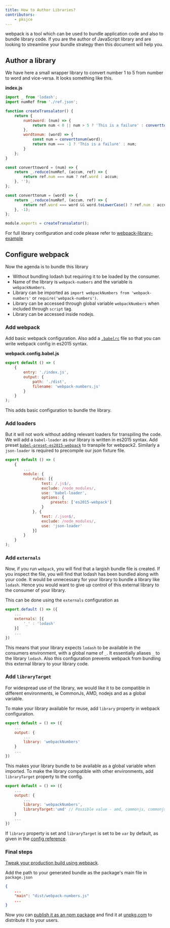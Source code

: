 ```yaml
---
title: How to Author Libraries?
contributors:
    - pksjce
---
```


webpack is a tool which can be used to bundle application code and also to bundle library code. If you are the author of JavaScript library and are looking to streamline your bundle strategy then this document will help you.

## Author a library

We have here a small wrapper library to convert number 1 to 5 from number to word and vice-versa. It looks something like this.

__index.js__
```javascript
import _ from 'lodash';
import numRef from './ref.json';

function createTransalator() {
    return {
        numtoword: (num) => {
            return num < 0 || num > 5 ? 'This is a failure' : converttoword(num);
        },
        wordtonum: (word) => {
            const num = converttonum(word);
            return num === -1 ? 'This is a failure' : num;
        }
    };
}

const converttoword = (num) => {
    return _.reduce(numRef, (accum, ref) => {
        return ref.num === num ? ref.word : accum;
    }, '');
};

const converttonum = (word) => {
    return _.reduce(numRef, (accum, ref) => {
        return ref.word === word && word.toLowerCase() ? ref.num : accum;
    }, -1);
};

module.exports = createTransalator();

```
For full library configuration and code please refer to [webpack-library-example](https://github.com/kalcifer/webpack-library-example)

## Configure webpack

Now the agenda is to bundle this library
  - Without bundling lodash but requiring it to be loaded by the consumer.
  - Name of the library is `webpack-numbers` and the variable is `webpackNumbers`.
  - Library can be imported as `import webpackNumbers from 'webpack-numbers'` or `require('webpack-numbers')`.
  - Library can be accessed through global variable `webpackNumbers` when included through `script` tag.
  - Library can be accessed inside nodejs.

### Add webpack

Add basic webpack configuration.
Also add a [`.babelrc`](https://babeljs.io/docs/usage/babelrc/) file so that you can write webpack config in es2015 syntax.

__webpack.config.babel.js__
```javascript
export default () => (
    {
        entry: './index.js',
        output: {
            path: './dist',
            filename: 'webpack-numbers.js'
        }
    }
);

```

This adds basic configuration to bundle the library.

### Add loaders

But it will not work without adding relevant loaders for transpiling the code.
We will add a `babel-loader` as our library is written in es2015 syntax. Add preset [`babel-preset-es2015-webpack`](https://www.npmjs.com/package/babel-preset-es2015-webpack) to transpile for webpack2.
Similarly a `json-loader` is required to precompile our json fixture file.

```javascript
export default () => (
    {
        ...
        module: {
            rules: [{
                test: /.js$/,
                exclude: /node_modules/,
                use: 'babel-loader',
                options: {
                    presets: ['es2015-webpack']
                }
            }, {
                test: /.json$/,
                exclude: /node_modules/,
                use: 'json-loader'
            }]
        }
    }
);
```
### Add `externals`

Now, if you run `webpack`, you will find that a largish bundle file is created. If you inspect the file, you will find that lodash has been bundled along with your code.
It would be unnecessary for your library to bundle a library like `lodash`. Hence you would want to give up control of this external library to the consumer of your library.

This can be done using the `externals` configuration as

```javascript
export.default () => ({
    ...
    externals: [{
        '_' : 'lodash'
    }]
    ...
})
```

This means that your library expects `lodash` to be available in the consumers environment, with a global name of `_`. It essentially aliases `_` to the library `lodash`.
Also this configuration prevents webpack from bundling this external library to your library code.

### Add `libraryTarget`

For widespread use of the library, we would like it to be compatible in different environments, ie CommonJs, AMD, nodejs and as a global variable.

To make your library available for reuse, add `library` property in webpack configuration.

```javascript
export default = () => ({
    ...
    output: {
        ...
        library: 'webpackNumbers'
    }
    ...
})
```

This makes your library bundle to be available as a global variable when imported.
To make the library compatible with other environments, add `libraryTarget` property to the config.

```javascript
export default = () => ({
    ...
    output: {
        ...
        library: 'webpackNumbers',
        libraryTarget:'umd' // Possible value - amd, commonjs, commonjs2, commonjs-module, this, var
    }
    ...
})
```

If `library` property is set and `libraryTarget` is set to be `var` by default, as given in the [config reference](configuration/output).

### Final steps

[Tweak your production build using webpack](how-to/generate-production-build).

Add the path to your generated bundle as the package's main file in `package.json`

```json
{
    ...
    "main": "dist/webpack-numbers.js"
    ...
}
```

Now you can [publish it as an npm package](https://docs.npmjs.com/getting-started/publishing-npm-packages) and find it at [unpkg.com](https://unpkg.com/#/) to distribute it to your users.